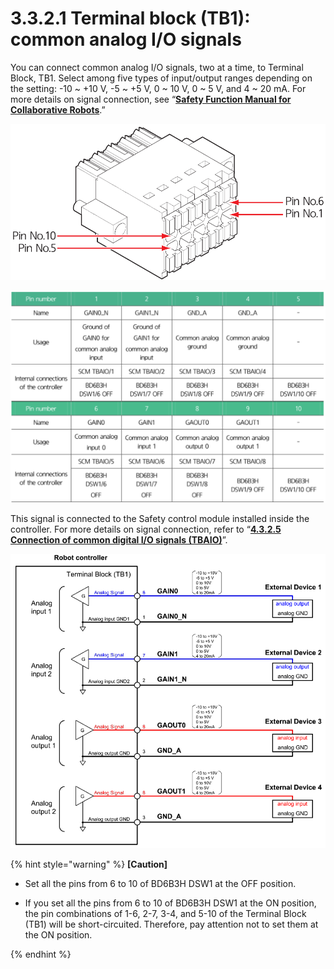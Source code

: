 # 3.3.2.1 Terminal block \(TB1\): common analog I/O signals

You can connect common analog I/O signals, two at a time, to Terminal Block, TB1. Select among five types of input/output ranges depending on the setting: -10 ~ +10 V, -5 ~ +5 V, 0 ~ 10 V, 0 ~ 5 V, and 4 ~ 20 mA. For more details on signal connection, see “[**Safety Function Manual for Collaborative Robots**](https://hyundai-robotics.gitbook.io/cobot-safety-function/v/english/).”

![](../../../.gitbook/assets/tb1_1.png)

![](../../../.gitbook/assets/image%20%281%29.png)

This signal is connected to the Safety control module installed inside the controller. For more details on signal connection, refer to “[**4.3.2.5 Connection of common digital I/O signals \(TBAIO\)**](../../../4-maintenance/4-3-controller-check-maintenance/2-safety-control-module/5-tbaio.md)”.

![Figure 20 Method for connecting universal analog signals ](../../../.gitbook/assets/tb1_2.png)

{% hint style="warning" %}
**\[Caution\]**

* Set all the pins from 6 to 10 of BD6B3H DSW1 at the OFF position.

* If you set all the pins from 6 to 10 of BD6B3H DSW1 at the ON position, the pin combinations of 1-6, 2-7, 3-4, and 5-10 of the Terminal Block \(TB1\) will be short-circuited. Therefore, pay attention not to set them at the ON position.


{% endhint %}

